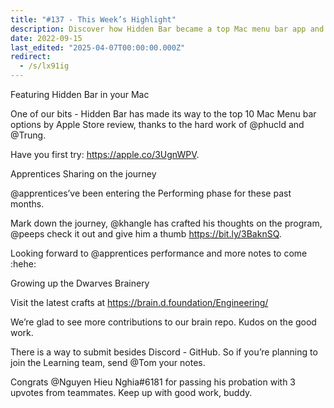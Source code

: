 ```yaml
---
title: "#137 - This Week’s Highlight"
description: Discover how Hidden Bar became a top Mac menu bar app and explore updates from apprentices and contributors growing the Dwarves Brainery community.
date: 2022-09-15
last_edited: "2025-04-07T00:00:00.000Z"
redirect:
  - /s/lx91ig
---
```


Featuring Hidden Bar in your Mac

One of our bits - Hidden Bar has made its way to the top 10 Mac Menu bar options by Apple Store review, thanks to the hard work of @phucld and @Trung.

Have you first try: <https://apple.co/3UgnWPV>.

Apprentices Sharing on the journey

@apprentices’ve been entering the Performing phase for these past months.

Mark down the journey, @khangle has crafted his thoughts on the program, @peeps check it out and give him a thumb <https://bit.ly/3BaknSQ>.

Looking forward to @apprentices performance and more notes to come :hehe:

Growing up the Dwarves Brainery

Visit the latest crafts at <https://brain.d.foundation/Engineering/>

We’re glad to see more contributions to our brain repo. Kudos on the good work.

There is a way to submit besides Discord - GitHub. So if you’re planning to join the Learning team, send @Tom your notes.

Congrats @Nguyen Hieu Nghia#6181 for passing his probation with 3 upvotes from teammates. Keep up with good work, buddy.
